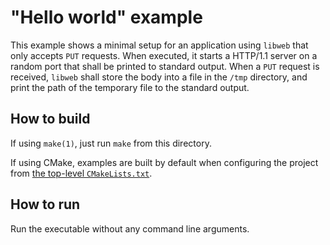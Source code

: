 # "Hello world" example

This example shows a minimal setup for an application using `libweb` that only
accepts `PUT` requests. When executed, it starts a HTTP/1.1 server on a random
port that shall be printed to standard output. When a `PUT` request is received,
`libweb` shall store the body into a file in the `/tmp` directory, and print the
path of the temporary file to the standard output.

## How to build

If using `make(1)`, just run `make` from this directory.

If using CMake, examples are built by default when configuring the project
from [the top-level `CMakeLists.txt`](../../CMakeLists.txt).

## How to run

Run the executable without any command line arguments.
